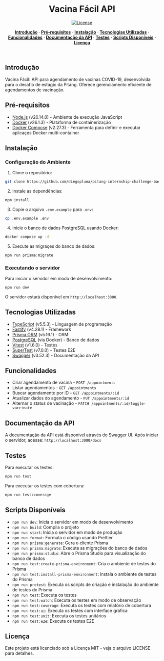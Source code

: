<h1 align="center">Vacina Fácil API</h1>

<p align="center">
  <a href="https://github.com/diegopluna/pitang-internship-challeng-backend/blob/main/LICENSE">
    <img src="https://img.shields.io/github/license/diegopluna/pitang-internship-challenge-backend?label=license&logo=github&color=f80&logoColor=fff" alt="License" />
  </a>
</p>

<p align="center">
  <a href="#introdução"><strong>Introdução</strong></a> ·
  <a href="#pré-requisitos"><strong>Pré-requisitos</strong></a> ·
  <a href="#instalação"><strong>Instalação</strong></a> ·
  <a href="#tecnologias-utilizadas"><strong>Tecnologias Utilizadas</strong></a> ·
  <a href="#funcionalidades"><strong>Funcionalidades</strong></a> ·
  <a href="#documentação-da-api"><strong>Documentação da API</strong></a> ·
  <a href="#testes"><strong>Testes</strong></a> ·
  <a href="#scripts-disponíveis"><strong>Scripts Disponíveis</strong></a> ·
  <a href="#license"><strong>Licença</strong></a>
</p>
<br/>

## Introdução

Vacina Fácil: API para agendamento de vacinas COVID-19, desenvolvida para o desafio de estágio da Pitang. Oferece gerenciamento eficiente de agendamentos de vacinação.

## Pré-requisitos

- [Node.js](https://nodejs.org/en/) (v20.14.0) - Ambiente de execução JavaScript
- [Docker](https://www.docker.com/) (v26.1.3) - Plataforma de containerização
- [Docker Compose](https://docs.docker.com/compose/) (v2.27.3) - Ferramenta para definir e executar aplicaçes Docker multi-container

## Instalação

### Configuração do Ambiente

1. Clone o repositório:

```bash
git clone https://github.com/diegopluna/pitang-internship-challenge-backend.git
```

2. Instale as dependências:

```bash
npm install
```

3. Copie o arquivo `.env.example` para `.env`:

```bash
cp .env.example .env
```

4. Inicie o banco de dados PostgreSQL usando Docker:

```bash
docker compose up -d
```

5. Execute as migraçes do banco de dados:

```bash
npm run prisma:migrate
```

### Executando o servidor

Para iniciar o servidor em modo de desenvolvimento:

```bash
npm run dev
```

O servidor estará disponível em `http://localhost:3000`.

## Tecnologias Utilizadas

- [TypeScript](https://www.typescriptlang.org/) (v5.5.3) - Linguagem de programação
- [Fastify](https://fastify.dev/) (v4.28.1) - Framework
- [Prisma ORM](https://www.prisma.io/) (v5.16.1) - ORM
- [PostgreSQL](https://www.postgresql.org/) (via Docker) - Banco de dados
- [Vitest](https://vitest.dev/) (v1.6.0) - Testes
- [SuperTest](https://github.com/visionmedia/supertest) (v7.0.0) - Testes E2E
- [Swagger](https://swagger.io/) (v3.52.3) - Documentação da API

## Funcionalidades

- Criar agendamento de vacina - `POST /appointments`
- Listar agendamentos - `GET /appointments`
- Buscar agendamento por ID - `GET /appointments/:id`
- Atualizar dados do agendamento - `PUT /appointments/:id`
- Alternar o status de vacinação - `PATCH /appointments/:id/toggle-vaccinate`

## Documentação da API

A documentação da API está disponível através do Swagger UI. Após iniciar o servidor, acesse: `http://localhost:3000/docs`

## Testes

Para executar os testes:

```bash
npm run test
```

Para executar os testes com cobertura:

```bash
npm run test:coverage
```

## Scripts Disponíveis

- `npm run dev`: Inicia o servidor em modo de desenvolvimento
- `npm run build`: Compila o projeto
- `npm run start`: Inicia o servidor em modo de produção
- `npm run format`: Formata o código usando Prettier
- `npm run prisma:generate`: Gera o cliente Prisma
- `npm run prisma:migrate`: Executa as migrações do banco de dados
- `npm run prisma:studio`: Abre o Prisma Studio para visualização do banco de dados
- `npm run test:create-prisma-environment`: Cria o ambiente de testes do Prisma
- `npm run test:install-prisma-environment`: Instala o ambiente de testes do Prisma
- `npm run pretest`: Executa os scripts de criação e instalação do ambiente de testes do Prisma
- `npm run test`: Executa os testes
- `npm run test:watch`: Executa os testes em modo de observação
- `npm run test:coverage`: Executa os testes com relatório de cobertura
- `npm run test:ui`: Executa os testes com interface gráfica
- `npm run test:unit`: Executa os testes unitários
- `npm run test:e2e`: Executa os testes E2E

## Licença

Este projeto está licenciado sob a Licença MIT - veja o arquivo LICENSE para detalhes.
